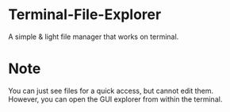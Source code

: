 # Terminal-File-Explorer
A simple &amp; light file manager that works on terminal.

# Note
You can just see files for a quick access, but cannot edit them. <br />
However, you can open the GUI explorer from within the terminal.
